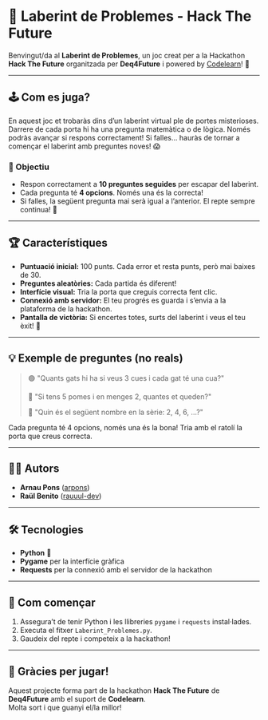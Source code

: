 # 🎲 Laberint de Problemes - Hack The Future

Benvingut/da al **Laberint de Problemes**, un joc creat per a la Hackathon **Hack The Future** organitzada per **Deq4Future** i powered by [Codelearn](https://codelearn.cat)! 🚀

---

## 🕹️ Com es juga?

En aquest joc et trobaràs dins d’un laberint virtual ple de portes misterioses. Darrere de cada porta hi ha una pregunta matemàtica o de lògica. Només podràs avançar si respons correctament! Si falles... hauràs de tornar a començar el laberint amb preguntes noves! 😱

### 🎯 Objectiu

- Respon correctament a **10 preguntes seguides** per escapar del laberint.
- Cada pregunta té **4 opcions**. Només una és la correcta!
- Si falles, la següent pregunta mai serà igual a l’anterior. El repte sempre continua! 🔄

---

## 🏆 Característiques

- **Puntuació inicial:** 100 punts. Cada error et resta punts, però mai baixes de 30.
- **Preguntes aleatòries:** Cada partida és diferent!
- **Interfície visual:** Tria la porta que creguis correcta fent clic.
- **Connexió amb servidor:** El teu progrés es guarda i s’envia a la plataforma de la hackathon.
- **Pantalla de victòria:** Si encertes totes, surts del laberint i veus el teu èxit! 🎉

---

## 💡 Exemple de preguntes (no reals)

> 🟢 "Quants gats hi ha si veus 3 cues i cada gat té una cua?"
>
> 🔴 "Si tens 5 pomes i en menges 2, quantes et queden?"
>
> 🔵 "Quin és el següent nombre en la sèrie: 2, 4, 6, ...?"

Cada pregunta té 4 opcions, només una és la bona! Tria amb el ratolí la porta que creus correcta.

---

## 👨‍💻 Autors

- **Arnau Pons** ([arpons](https://github.com/arpons))
- **Raül Benito** ([rauuul-dev](https://github.com/rauuul-dev))

---

## 🛠️ Tecnologies

- **Python** 🐍
- **Pygame** per la interfície gràfica
- **Requests** per la connexió amb el servidor de la hackathon

---

## 🚀 Com començar

1. Assegura’t de tenir Python i les llibreries `pygame` i `requests` instal·lades.
2. Executa el fitxer `Laberint_Problemes.py`.
3. Gaudeix del repte i competeix a la hackathon!

---

## 💚 Gràcies per jugar!

Aquest projecte forma part de la hackathon **Hack The Future** de **Deq4Future** amb el suport de **Codelearn**.  
Molta sort i que guanyi el/la millor!